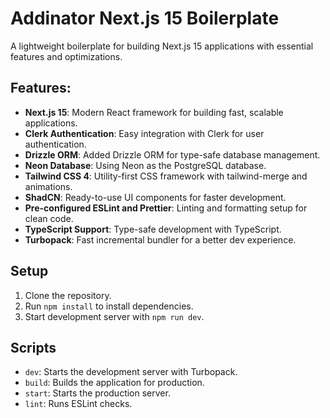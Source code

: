 # Addinator Next.js 15 Boilerplate

A lightweight boilerplate for building Next.js 15 applications with essential features and optimizations.

## Features:

- **Next.js 15**: Modern React framework for building fast, scalable applications.
- **Clerk Authentication**: Easy integration with Clerk for user authentication.
- **Drizzle ORM**: Added Drizzle ORM for type-safe database management.  
- **Neon Database**: Using Neon as the PostgreSQL database.  
- **Tailwind CSS 4**: Utility-first CSS framework with tailwind-merge and animations.
- **ShadCN**: Ready-to-use UI components for faster development.
- **Pre-configured ESLint and Prettier**: Linting and formatting setup for clean code.
- **TypeScript Support**: Type-safe development with TypeScript.
- **Turbopack**: Fast incremental bundler for a better dev experience.

## Setup

1. Clone the repository.
2. Run `npm install` to install dependencies.
3. Start development server with `npm run dev`.

## Scripts

- `dev`: Starts the development server with Turbopack.
- `build`: Builds the application for production.
- `start`: Starts the production server.
- `lint`: Runs ESLint checks.
